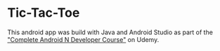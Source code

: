 # Tic-Tac-Toe

This android app was build with Java and Android Studio as part of the ["Complete Android N Developer Course"](https://www.udemy.com/course/complete-android-n-developer-course/learn/lecture/5689936#overview) on Udemy.
